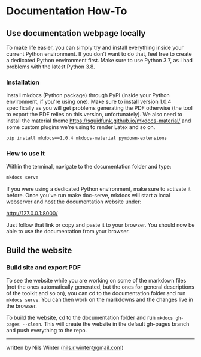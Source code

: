 # Documentation How-To

## Use documentation webpage locally

To make life easier, you can simply try and install everything inside your current Python environment. If you don't want to do that, feel free to create a dedicated Python environment first. Make sure to use Python 3.7, as I had problems with the latest Python 3.8.

### Installation

Install mkdocs (Python package) through PyPI (inside your Python environment, if you're using one). Make sure to install version 1.0.4 specifically as you will get problems generating the PDF otherwise (the tool to export the PDF relies on this version, unfortunately). We also need to install the material theme https://squidfunk.github.io/mkdocs-material/ and some custom plugins we're using to render Latex and so on.

```bash
pip install mkdocs==1.0.4 mkdocs-material pymdown-extensions
```

### How to use it

Within the terminal, navigate to the documentation folder and type:

```bash
mkdocs serve
```

If you were using a dedicated Python environment, make sure to activate it before. Once you've run make doc-serve, mkdocs will start a local webserver and host the documentation website under:

http://127.0.0.1:8000/

Just follow that link or copy and paste it to your browser. You should now be able to use the documentation from your browser.

## Build the website

### Build site and export PDF

To see the website while you are working on some of the markdown files (not the ones automatically generated, but the ones for general descriptions of the toolkit and so on), you can cd to the documentation folder and run `mkdocs serve`. You can then work on the markdowns and the changes live in the browser.

To build the website, cd to the documentation folder and run `mkdocs gh-pages --clean`. This will create the website in the default gh-pages branch and push everything to the repo.



---

written by Nils Winter (nils.r.winter@gmail.com)